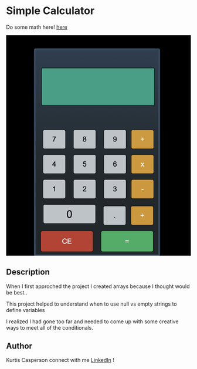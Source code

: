 # Simple Calculator

Do some math here! [here]()

![Getting Started](./app-pic.png)

## Description

When I first approched the project I created arrays because I thought would be best..

This project helped to understand when to use null vs empty strings to define variables

I realized I had gone too far and needed to come up with some creative ways to meet all of the conditionals.

## Author

Kurtis Casperson
connect with me [LinkedIn](https://www.linkedin.com/feed/) !
